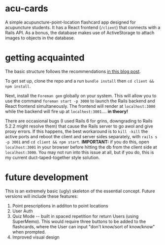 # acu-cards
A simple acupuncture-point-location flashcard app designed for acupuncture students. It has a React frontend (`/client`) that connects with a Rails API. As a bonus, the database makes use of ActiveStorage to attach images to objects in the database.

# getting acquainted
The basic structure follows the recommendations [in this blog post](https://www.fullstackreact.com/articles/how-to-get-create-react-app-to-work-with-your-rails-api/).

To get set up, clone the repo and a run `bundle install` then `cd client && npm install`. 

Next, install the `Foreman gem` globally on your system.
This will allow you to use the command `foreman start -p 3000` to launch the Rails backend and React frontend simultaneously. The frontend will render at `localhost:3000` while the backend will fire up at `localhost:3001`.... __in theory!__

There are occasional bugs (I used Rails 6 for grins, downgrading to Rails 5.2.2 might resolve them) that cause the Rails server to go awol and give proxy errors. If this happens, the best workaround is to `kill -kill` the active ports and reboot the client and server sides separately, with `rails s -p 3001` and `cd client && npm start`. __IMPORTANT:__ if you do this, open `localhost:3001` in your browser before hitting the db from the client side at `localhost:3000`. You may not run into this issue at all, but if you do, this is my current duct-taped-together style solution.

# future development
This is an extremely basic (ugly) skeleton of the essential concept. Future versions will include these features:
1. Point prescriptions in additon to point locations
2. User Auth
3. Quiz Mode -- built in spaced repetition for return Users (using SuperMemo). This would require three buttons to be added to the flashcards, where the User can input "don't know/sort of know/know" when prompted.
4. Improved visual design

